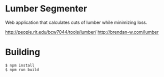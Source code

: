 Lumber Segmenter
================

Web application that calculates cuts of lumber while minimizing loss.

http://people.rit.edu/bcw7044/tools/lumber/
http://brendan-w.com/lumber


Building
========

```shell
$ npm install
$ npm run build
```
